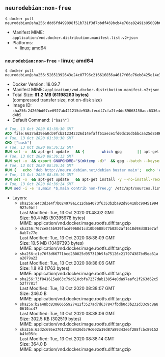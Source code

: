 ## `neurodebian:non-free`

```console
$ docker pull neurodebian@sha256:ddd6fd499098f51b731f3d7bbdf469bcb4e76de82491b05009b612f23558d67c
```

-	Manifest MIME: `application/vnd.docker.distribution.manifest.list.v2+json`
-	Platforms:
	-	linux; amd64

### `neurodebian:non-free` - linux; amd64

```console
$ docker pull neurodebian@sha256:52651392643e24c07796c216616856a4617f66e76eb8425e14e3eb8710fa347b
```

-	Docker Version: 18.09.7
-	Manifest MIME: `application/vnd.docker.distribution.manifest.v2+json`
-	Total Size: **61.2 MB (61198263 bytes)**  
	(compressed transfer size, not on-disk size)
-	Image ID: `sha256:24269bd07ce6927ab421215de938cfecd47cfa2fe4dd89068150acc6336ad4b5`
-	Default Command: `["bash"]`

```dockerfile
# Tue, 13 Oct 2020 01:38:30 GMT
ADD file:6627ad39ea0cb9fcb212342326d14efaff51aece1fd0dc16d5bbcaa25d858622 in / 
# Tue, 13 Oct 2020 01:38:30 GMT
CMD ["bash"]
# Tue, 13 Oct 2020 08:36:12 GMT
RUN set -x 	&& apt-get update 	&& { 		which gpg 		|| apt-get install -y --no-install-recommends gnupg 	; } 	&& { 		gpg --version | grep -q '^gpg (GnuPG) 1\.' 		|| apt-get install -y --no-install-recommends dirmngr 	; } 	&& rm -rf /var/lib/apt/lists/*
# Tue, 13 Oct 2020 08:36:13 GMT
RUN set -x 	&& export GNUPGHOME="$(mktemp -d)" 	&& gpg --batch --keyserver ha.pool.sks-keyservers.net --recv-keys DD95CC430502E37EF840ACEEA5D32F012649A5A9 	&& gpg --batch --export DD95CC430502E37EF840ACEEA5D32F012649A5A9 > /etc/apt/trusted.gpg.d/neurodebian.gpg 	&& rm -rf "$GNUPGHOME" 	&& apt-key list | grep neurodebian
# Tue, 13 Oct 2020 08:36:14 GMT
RUN { 	echo 'deb http://neuro.debian.net/debian buster main'; 	echo 'deb http://neuro.debian.net/debian data main'; 	echo '#deb-src http://neuro.debian.net/debian-devel buster main'; } > /etc/apt/sources.list.d/neurodebian.sources.list
# Tue, 13 Oct 2020 08:36:19 GMT
RUN set -x 	&& apt-get update 	&& apt-get install -y --no-install-recommends neurodebian-freeze eatmydata 	&& ln -s /usr/bin/eatmydata /usr/local/bin/apt-get 	&& rm -rf /var/lib/apt/lists/*
# Tue, 13 Oct 2020 08:36:24 GMT
RUN sed -i -e 's,main *$,main contrib non-free,g' /etc/apt/sources.list.d/neurodebian.sources.list /etc/apt/sources.list
```

-	Layers:
	-	`sha256:e4c3d3e4f7b024979a1c12daa4073f6353b2ba92d96418bc90451994927c9bff`  
		Last Modified: Tue, 13 Oct 2020 01:48:02 GMT  
		Size: 50.4 MB (50395978 bytes)  
		MIME: application/vnd.docker.image.rootfs.diff.tar.gzip
	-	`sha256:767ce845b939facd9968d1cd10b0688b77b02b2af1618d98d381e7af8ab7c77e`  
		Last Modified: Tue, 13 Oct 2020 08:38:09 GMT  
		Size: 10.5 MB (10497393 bytes)  
		MIME: application/vnd.docker.image.rootfs.diff.tar.gzip
	-	`sha256:c1e76f3d66771bcc280025d957319b9fa75126c217974387bd5ea61aa2079a22`  
		Last Modified: Tue, 13 Oct 2020 08:38:06 GMT  
		Size: 1.8 KB (1763 bytes)  
		MIME: application/vnd.docker.image.rootfs.diff.tar.gzip
	-	`sha256:73f841615e863c79d610cbfa7237dab13854e0da97aafc2f263d62c552f7781f`  
		Last Modified: Tue, 13 Oct 2020 08:38:07 GMT  
		Size: 246.0 B  
		MIME: application/vnd.docker.image.rootfs.diff.tar.gzip
	-	`sha256:b2a48bc83066655927412f3527ad7d637847fbdb0d3b232d33c9c8a80610ac47`  
		Last Modified: Tue, 13 Oct 2020 08:38:06 GMT  
		Size: 302.5 KB (302519 bytes)  
		MIME: application/vnd.docker.image.rootfs.diff.tar.gzip
	-	`sha256:63d2c695e3701732b8430d579c602a19d87a89343e6f288fcbc89152b4fd95fc`  
		Last Modified: Tue, 13 Oct 2020 08:38:14 GMT  
		Size: 364.0 B  
		MIME: application/vnd.docker.image.rootfs.diff.tar.gzip
